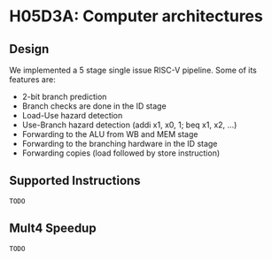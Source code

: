 # H05D3A: Computer architectures

## Design

We implemented a 5 stage single issue RISC-V pipeline. Some of its features are:
<ul>
    <li>2-bit branch prediction</li>
    <li>Branch checks are done in the ID stage</li>
    <li>Load-Use hazard detection</li>
    <li>Use-Branch hazard detection (addi x1, x0, 1; beq x1, x2, ...)</li>
    <li>Forwarding to the ALU from WB and MEM stage</li>
    <li>Forwarding to the branching hardware in the ID stage</li>
    <li>Forwarding copies (load followed by store instruction)</li>
</ul>
    
## Supported Instructions
    TODO    
## Mult4 Speedup
    TODO
